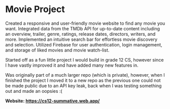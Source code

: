 # Movie Project

Created a responsive and user-friendly movie website to find any movie you want. Integrated data from the TMDb API for up-to-date content including an overview, trailer, genre, ratings, release dates, directors, writers, and more. Implemented an intuitive search bar for effortless movie discovery and selection. Utilized Firebase for user authentication, login management, and storage of liked movies and movie watch-list. 

Started off as a fun little project I would build in grade 12 CS, however since I have vastly improved it and have added many new features in. 

Was originally part of a much larger repo (which is private), however, when I finished the project I moved it to a new repo as the previous one could not be made public due to an API key leak, back when I was testing something out and made an oopsies :(

**Website: https://cs12-summative.web.app/**

